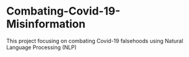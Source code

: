 # Combating-Covid-19-Misinformation
This project focusing on combating Covid-19 falsehoods using Natural Language Processing (NLP)

